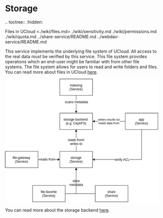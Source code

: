 # Storage

.. toctree::
  :hidden:
  
  Files in UCloud <./wiki/files.md>
  ./wiki/sensitivity.md
  ./wiki/permissions.md
  ./wiki/quota.md
  ../share-service/README.md
  ../webdav-service/README.md

This service implements the underlying file system of UCloud. All access to
the real data _must_ be verified by this service.  This file system provides 
operations which an end-user might be familiar with from other file systems.
The file system allows for users to read and write folders and files. You
can read more about files in UCloud [here](./wiki/files.md).

![](./wiki/storage_arch.png)

You can read more about the storage backend [here](./wiki/linuxfs/README.md).
